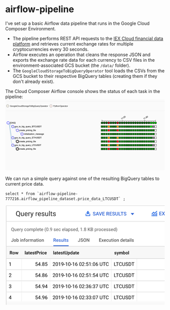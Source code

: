# airflow-pipeline

I've set up a basic Airflow data pipeline that runs in the Google Cloud Composer Environment. 

- The pipeline performs REST API requests to the [IEX Cloud financial data platform](https://iexcloud.io/) and retrieves current exchange rates for multiple cryptocurrencies every 30 seconds. 
- Airflow executes an operation that cleans the response JSON and exports the exchange rate data for each currency to CSV files in the environment-associated GCS bucket (the `/data/` folder). 
- The `GoogleCloudStorageToBigQueryOperator` tool loads the CSVs from the GCS bucket to their respective BigQuery tables (creating them if they don't already exist).

The Cloud Composer Airflow console shows the status of each task in the pipeline:
![Image description](https://github.com/adelbertkuhl/airflow-pipeline/blob/master/img/Screen%20Shot%202019-10-15%20at%2011.33.12%20PM.png)

We can run a simple query against one of the resulting BigQuery tables to current price data. 
```
select * from `airflow-pipeline-777216.airflow_pipeline_dataset.price_data_LTCUSDT` ;
```
![Image description](https://github.com/adelbertkuhl/airflow-pipeline/blob/master/img/Screen%20Shot%202019-10-15%20at%209.56.38%20PM.png)


